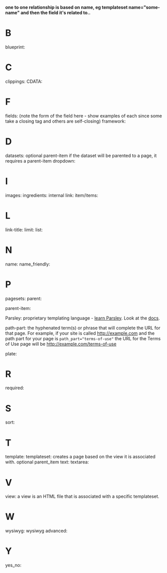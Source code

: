 **one to one relationship is based on name, eg templateset name="some-name" and then the field it's related to..**
# B
blueprint:

# C
clippings:
CDATA:

# F
fields:
(note the form of the field here - show examples of each since some take a closing tag and others are self-closing)
<images name="logo" name_friendly="Site Logo" limit="1" />
framework:

# D
datasets: optional parent-item if the dataset will be parented to a page, it requires a parent-item
dropdown:

# I
images:
ingredients:
internal link:
item/items:

# L
link-title:
limit:
list:

# N
name:
name_friendly:

# P
pagesets:
parent:

parent-item:

Parsley: proprietary templating language - [learn Parsley](http://parsley.gozesty.com/). Look at the [docs](https://developer.zesty.io/parsley-templating/).

path-part: the hyphenated term(s) or phrase that will complete the URL for that page. For example, if your site is called http://example.com and the path part for your page is `path_part="terms-of-use"` the URL for the Terms of Use page will be http://example.com/terms-of-use

plate:

# R
required:

# S
sort:

# T
template:
templateset: creates a page based on the view it is associated with. optional parent_item
text:
textarea:

# V
view: a view is an HTML file that is associated with a specific templateset.
# W
wysiwyg:
wysiwyg advanced:

# Y
yes_no:
